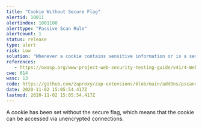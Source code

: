 ```yaml
---
title: "Cookie Without Secure Flag"
alertid: 10011
alertindex: 1001100
alerttype: "Passive Scan Rule"
alertcount: 1
status: release
type: alert
risk: Low
solution: "Whenever a cookie contains sensitive information or is a session token, then it should always be passed using an encrypted channel. Ensure that the secure flag is set for cookies containing such sensitive information."
references:
   - https://owasp.org/www-project-web-security-testing-guide/v41/4-Web_Application_Security_Testing/06-Session_Management_Testing/02-Testing_for_Cookies_Attributes.html
cwe: 614
wasc: 13
code: https://github.com/zaproxy/zap-extensions/blob/main/addOns/pscanrules/src/main/java/org/zaproxy/zap/extension/pscanrules/CookieSecureFlagScanRule.java
date: 2020-11-02 15:05:54.417Z
lastmod: 2020-11-02 15:05:54.417Z
---
```

A cookie has been set without the secure flag, which means that the cookie can be accessed via unencrypted connections.
